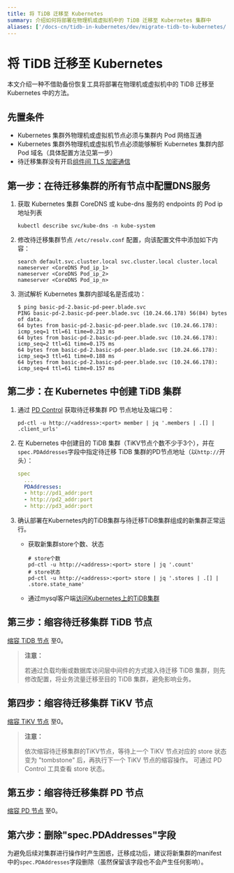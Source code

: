 ```yaml
---
title: 将 TiDB 迁移至 Kubernetes
summary: 介绍如何将部署在物理机或虚拟机中的 TiDB 迁移至 Kubernetes 集群中
aliases: ['/docs-cn/tidb-in-kubernetes/dev/migrate-tidb-to-kubernetes/']
---
```


# 将 TiDB 迁移至 Kubernetes

本文介绍一种不借助备份恢复工具将部署在物理机或虚拟机中的 TiDB 迁移至 Kubernetes 中的方法。

## 先置条件

- Kubernetes 集群外物理机或虚拟机节点必须与集群内 Pod 网络互通
- Kubernetes 集群外物理机或虚拟机节点必须能够解析 Kubernetes 集群内部 Pod 域名（具体配置方法见第一步）
- 待迁移集群没有开启[组件间 TLS 加密通信](https://docs.pingcap.com/zh/tidb/stable/enable-tls-between-components)

## 第一步：在待迁移集群的所有节点中配置DNS服务

1. 获取 Kubernetes 集群 CoreDNS 或 kube-dns 服务的 endpoints 的 Pod ip 地址列表

    ```shell script
    kubectl describe svc/kube-dns -n kube-system
    ```
   
2. 修改待迁移集群节点 `/etc/resolv.conf` 配置，向该配置文件中添加如下内容：

   ```shell script
   search default.svc.cluster.local svc.cluster.local cluster.local  
   nameserver <CoreDNS Pod_ip_1>
   nameserver <CoreDNS Pod_ip_2>
   nameserver <CoreDNS Pod_ip_n>
   ```    
   
3. 测试解析 Kubernetes 集群内部域名是否成功：

    ```shell script
    $ ping basic-pd-2.basic-pd-peer.blade.svc
    PING basic-pd-2.basic-pd-peer.blade.svc (10.24.66.178) 56(84) bytes of data.
    64 bytes from basic-pd-2.basic-pd-peer.blade.svc (10.24.66.178): icmp_seq=1 ttl=61 time=0.213 ms
    64 bytes from basic-pd-2.basic-pd-peer.blade.svc (10.24.66.178): icmp_seq=2 ttl=61 time=0.175 ms
    64 bytes from basic-pd-2.basic-pd-peer.blade.svc (10.24.66.178): icmp_seq=3 ttl=61 time=0.188 ms
    64 bytes from basic-pd-2.basic-pd-peer.blade.svc (10.24.66.178): icmp_seq=4 ttl=61 time=0.157 ms
    ```
   
## 第二步：在 Kubernetes 中创建 TiDB 集群

1. 通过 [PD Control](https://docs.pingcap.com/zh/tidb/stable/pd-control) 获取待迁移集群 PD 节点地址及端口号：

    ```shell script
    pd-ctl -u http://<address>:<port> member | jq '.members | .[] | .client_urls'
    ```

2. 在 Kubernetes 中创建目的 TiDB 集群（TiKV节点个数不少于3个），并在`spec.PDAddresses`字段中指定待迁移 TiDB 集群的PD节点地址（以`http://`开头）：

    ``` yaml
    spec
      ...
      PDAddresses:
      - http://pd1_addr:port
      - http://pd2_addr:port
      - http://pd3_addr:port
    ```
   
3. 确认部署在Kubernetes内的TiDB集群与待迁移TiDB集群组成的新集群正常运行。
    - 获取新集群store个数、状态
    
        ```shell script
        # store个数
        pd-ctl -u http://<address>:<port> store | jq '.count'
        # store状态
        pd-ctl -u http://<address>:<port> store | jq '.stores | .[] | .store.state_name'   
        ```
      
    - 通过mysql客户端[访问Kubernetes上的TiDB集群](https://docs.pingcap.com/zh/tidb-in-kubernetes/stable/access-tidb)

## 第三步：缩容待迁移集群 TiDB 节点

[缩容 TiDB 节点](https://docs.pingcap.com/zh/tidb/stable/scale-tidb-using-ansible#%E7%BC%A9%E5%AE%B9-tidb-%E8%8A%82%E7%82%B9) 至0。

> **注意：**
>
> 若通过负载均衡或数据库访问层中间件的方式接入待迁移 TiDB 集群，则先修改配置，将业务流量迁移至目的 TiDB 集群，避免影响业务。

## 第四步：缩容待迁移集群 TiKV 节点

[缩容 TiKV 节点](https://docs.pingcap.com/zh/tidb/stable/scale-tidb-using-ansible#%E7%BC%A9%E5%AE%B9-tikv-%E8%8A%82%E7%82%B9) 至0。
> **注意：**
>
> 依次缩容待迁移集群的TiKV节点，等待上一个 TiKV 节点对应的 store 状态变为 "tombstone" 后，再执行下一个 TiKV 节点的缩容操作。
> 可通过 PD Control 工具查看 store 状态。

## 第五步：缩容待迁移集群 PD 节点

[缩容 PD 节点](https://docs.pingcap.com/zh/tidb/stable/scale-tidb-using-ansible#%E7%BC%A9%E5%AE%B9-pd-%E8%8A%82%E7%82%B9) 至0。

## 第六步：删除"spec.PDAddresses"字段

为避免后续对集群进行操作时产生困惑，迁移成功后，建议将新集群的manifest中的`spec.PDAddresses`字段删除（虽然保留该字段也不会产生任何影响）。
